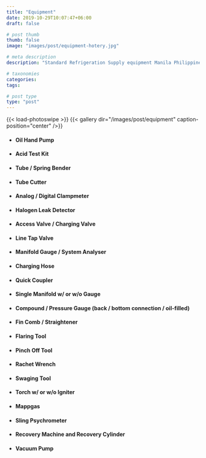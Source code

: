 ```yaml
---
title: "Equipment"
date: 2019-10-29T10:07:47+06:00
draft: false

# post thumb
thumb: false
image: "images/post/equipment-hotery.jpg"

# meta description
description: "Standard Refrigeration Supply equipment Manila Philippines"

# taxonomies
categories:
tags:

# post type
type: "post"
---
```


{{< load-photoswipe >}}
{{< gallery dir="/images/post/equipment" caption-position="center" />}}

- #### Oil Hand Pump

- #### Acid Test Kit

- #### Tube / Spring Bender

- #### Tube Cutter

- #### Analog / Digital Clampmeter

- #### Halogen Leak Detector

- #### Access Valve / Charging Valve

- #### Line Tap Valve

- #### Manifold Gauge / System Analyser

- #### Charging Hose

- #### Quick Coupler

- #### Single Manifold w/ or w/o Gauge

- #### Compound / Pressure Gauge (back / bottom connection / oil-filled)

- #### Fin Comb / Straightener

- #### Flaring Tool

- #### Pinch Off Tool

- #### Rachet Wrench

- #### Swaging Tool

- #### Torch w/ or w/o Igniter

- #### Mappgas

- #### Sling Psychrometer

- #### Recovery Machine and Recovery Cylinder

- #### Vacuum Pump
